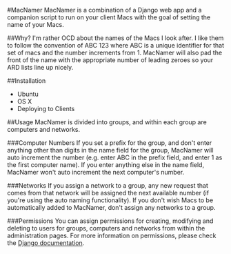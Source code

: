#MacNamer
MacNamer is a combination of a Django web app and a companion script to run on your client Macs with the goal of setting the name of your Macs.

##Why?
I'm rather OCD about the names of the Macs I look after. I like them to follow the convention of ABC 123 where ABC is a unique identifier for that set of macs and the number increments from 1. MacNamer will also pad the front of the name with the appropriate number of leading zeroes so your ARD lists line up nicely.

##Installation
* Ubuntu
* OS X
* Deploying to Clients

##Usage
MacNamer is divided into groups, and within each group are computers and networks. 

###Computer Numbers
If you set a prefix for the group, and don't enter anything other than digits in the name field for the group, MacNamer will auto increment the number (e.g. enter ABC in the prefix field, and enter 1 as the first computer name). If you enter anything else in the name field, MacNamer won't auto increment the next computer's number.

###Networks
If you assign a network to a group, any new request that comes from that network will be assigned the next available number (if you're using the auto naming functionality). If you don't wish Macs to be automatically added to MacNamer, don't assign any networks to a group.

###Permissions
You can assign permissions for creating, modifying and deleting to users for groups, computers and networks from within the administration pages. For more information on permissions, please check the [Django documentation](https://docs.djangoproject.com/en/dev/topics/auth/).